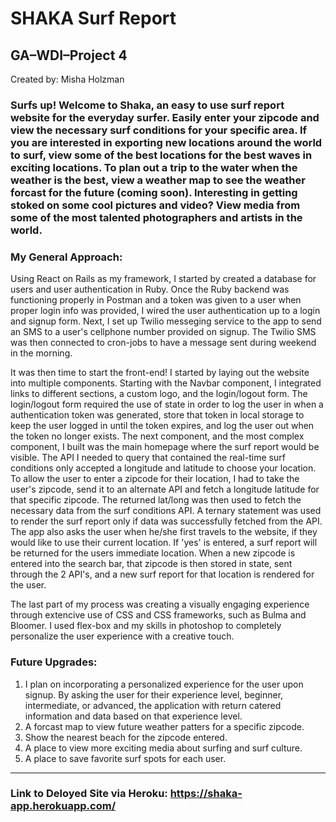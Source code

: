 # SHAKA Surf Report

## GA–WDI–Project 4

Created by: Misha Holzman

<h3>Surfs up! Welcome to Shaka, an easy to use surf report website for the everyday surfer. Easily enter your zipcode and view the necessary surf conditions for your specific area. If you are interested in exporting new locations around the world to surf, view some of the best locations for the best waves in exciting locations. To plan out a trip to the water when the weather is the best, view a weather map to see the weather forcast for the future (coming soon). Interesting in getting stoked on some cool pictures and video? View media from some of the most talented photographers and artists in the world.</h3>

### My General Approach:

Using React on Rails as my framework, I started by created a database for users and user authentication in Ruby. Once the Ruby backend was functioning properly in Postman and a token was given to a user when proper login info was provided, I wired the user authentication up to a login and signup form. Next, I set up Twilio messeging service to the app to send an SMS to a user's cellphone number provided on signup. The Twilio SMS was then connected to cron-jobs to have a message sent during weekend in the morning.

It was then time to start the front-end! I started by laying out the website into multiple components. Starting with the Navbar component, I integrated links to different sections, a custom logo, and the login/logout form. The login/logout form required the use of state in order to log the user in when a authentication token was generated, store that token in local storage to keep the user logged in until the token expires, and log the user out when the token no longer exists. The next component, and the most complex component, I built was the main homepage where the surf report would be visible. The API I needed to query that contained the real-time surf conditions only accepted a longitude and latitude to choose your location. To allow the user to enter a zipcode for their location, I had to take the user's zipcode, send it to an alternate API and fetch a longitude latitude for that specific zipcode. The returned lat/long was then used to fetch the necessary data from the surf conditions API. A ternary statement was used to render the surf report only if data was successfully fetched from the API. The app also asks the user when he/she first travels to the website, if they would like to use their current location. If 'yes' is entered, a surf report will be returned for the users immediate location. When a new zipcode is entered into the search bar, that zipcode is then stored in state, sent through the 2 API's, and a new surf report for that location is rendered for the user.

The last part of my process was creating a visually engaging experience through extencive use of CSS and CSS frameworks, such as Bulma and Bloomer. I used flex-box and my skills in photoshop to completely personalize the user experience with a creative touch.


### Future Upgrades:

1. I plan on incorporating a personalized experience for the user upon signup. By asking the user for their experience level, beginner, intermediate, or advanced, the application with return catered information and data based on that experience level.
2. A forcast map to view future weather patters for a specific zipcode.
3. Show the nearest beach for the zipcode entered.
4. A place to view more exciting media about surfing and surf culture.
5. A place to save favorite surf spots for each user.
---

<!-- ### Wireframe:

<img src="artifacts/Wireframe.jpg" alt="Wireframe"/>

### ERD:

<img src="artifacts/Fooder_App_ERD.png" alt="ERD"/>
 -->
### Link to Deloyed Site via Heroku: https://shaka-app.herokuapp.com/
<!--
<a href="https://www.cookinglight.com/weeknight-meal-planner">Link to similar website</a>

<h4>Technologies used: Express, JSX, Sequelize, React, Node.js, CSS</h4>

<a href="https://git.generalassemb.ly/mholzman/Fooder_Project2">Link to Source Code</a> -->
